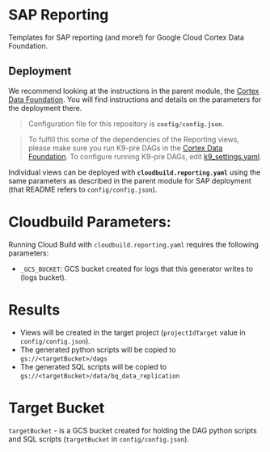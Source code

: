 # SAP Reporting

Templates for SAP reporting (and more!) for Google Cloud Cortex Data Foundation.

## Deployment

We recommend looking at the instructions in the parent module, the [Cortex Data Foundation](https://github.com/GoogleCloudPlatform/cortex-data-foundation). You will find instructions and details on the parameters for the deployment there.

> Configuration file for this repository is **`config/config.json`**.

> To fulfill this some of the dependencies of the Reporting views, please make sure you run K9-pre DAGs in the [Cortex Data Foundation](https://github.com/GoogleCloudPlatform/cortex-data-foundation).
To configure running K9-pre DAGs, edit [k9_settings.yaml](https://github.com/GoogleCloudPlatform/cortex-data-foundation/tree/main/src/k9/config/k9_settings.yaml).

Individual views can be deployed with **`cloudbuild.reporting.yaml`** using the same parameters as described in the parent module
for SAP deployment (that README refers to `config/config.json`).

# Cloudbuild Parameters:
Running Cloud Build with `cloudbuild.reporting.yaml` requires the following
parameters:
- `_GCS_BUCKET`: GCS bucket created for logs that this generator writes to (logs bucket).

# Results
- Views will be created in the target project (`projectIdTarget` value in `config/config.json`).
- The generated python scripts will be copied to `gs://<targetBucket>/dags`
- The generated SQL scripts will be copied to `gs://<targetBucket>/data/bq_data_replication`

# Target Bucket
`targetBucket` - is a GCS bucket created for holding the DAG python scripts and SQL scripts
(`targetBucket` in `config/config.json`).
